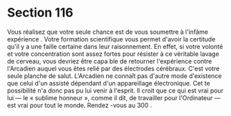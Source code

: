 # Section 116

Vous réalisez que votre seule chance est de vous soumettre à
l'infâme expérience . Votre formation scientifique vous permet
d'avoir la certitude qu'il y a une faille certaine dans leur
raisonnement. En effet, si votre volonté et votre concentration
sont assez fortes pour résister à ce véritable lavage de cerveau,
vous devriez être capa ble de retourner l'expérience contre
l'Arcadien auquel vous êtes relié par des électrodes cérébraux.
C'est votre seule planche de salut. L'Arcadien ne connaît pas
d'autre mode d'existence que celui d'un assisté dépendant d'un
appareillage électronique. Cet te possibilité n'a donc pas pu lui
venir à l'esprit. Il croit que ce qui est vrai pour lui — le « sublime
honneur », comme il dit, de travailler pour l'Ordinateur — est
vrai pour tout le monde. Rendez -vous au 300 .